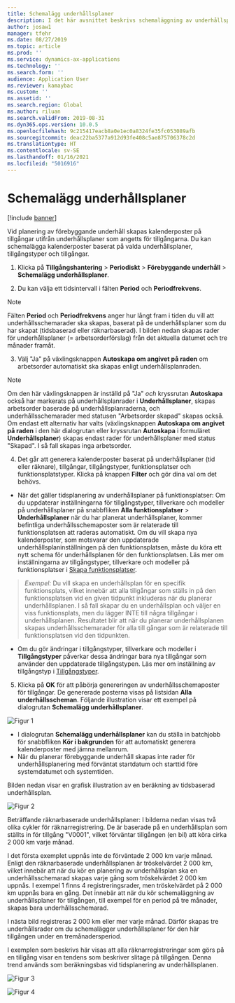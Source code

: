 ```yaml
---
title: Schemalägg underhållsplaner
description: I det här avsnittet beskrivs schemaläggning av underhållsplaner i Tillgångshantering.
author: josaw1
manager: tfehr
ms.date: 08/27/2019
ms.topic: article
ms.prod: ''
ms.service: dynamics-ax-applications
ms.technology: ''
ms.search.form: ''
audience: Application User
ms.reviewer: kamaybac
ms.custom: ''
ms.assetid: ''
ms.search.region: Global
ms.author: riluan
ms.search.validFrom: 2019-08-31
ms.dyn365.ops.version: 10.0.5
ms.openlocfilehash: 9c215417eacb8a0e1ec0a8324fe35fc053089afb
ms.sourcegitcommit: deac22ba5377a912d93fe408c5ae875706378c2d
ms.translationtype: HT
ms.contentlocale: sv-SE
ms.lasthandoff: 01/16/2021
ms.locfileid: "5016916"
---
```

# <a name="schedule-maintenance-plans"></a>Schemalägg underhållsplaner

[!include [banner](../../includes/banner.md)]

 

Vid planering av förebyggande underhåll skapas kalenderposter på tillgångar utifrån underhållsplaner som angetts för tillgångarna. Du kan schemalägga kalenderposter baserat på valda underhållsplaner, tillgångstyper och tillgångar.

1. Klicka på **Tillgångshantering** > **Periodiskt** > **Förebyggande underhåll** > **Schemalägg underhållsplaner**.

2. Du kan välja ett tidsintervall i fälten **Period** och **Periodfrekvens**.

>[!NOTE]
>Fälten **Period** och **Periodfrekvens** anger hur långt fram i tiden du vill att underhållsschemarader ska skapas, baserat på de underhållsplaner som du har skapat (tidsbaserad eller räknarbaserad). I bilden nedan skapas rader för underhållsplaner (= arbetsorderförslag) från det aktuella datumet och tre månader framåt.

3. Välj "Ja" på växlingsknappen **Autoskapa om angivet på raden** om arbetsorder automatiskt ska skapas enligt underhållsplanraden.

>[!NOTE]
>Om den här växlingsknappen är inställd på "Ja" *och* kryssrutan **Autoskapa** också har markerats på underhållsplanrader i **Underhållsplaner**, skapas arbetsorder baserade på underhållsplanraderna, och underhållsschemarader med statusen "Arbetsorder skapad" skapas också. Om endast ett alternativ har valts (växlingsknappen **Autoskapa om angivet på raden** i den här dialogrutan eller kryssrutan **Autoskapa** i formuläret **Underhållsplaner**) skapas endast rader för underhållsplaner med status "Skapad". I så fall skapas inga arbetsorder.

4. Det går att generera kalenderposter baserat på underhållsplaner (tid eller räknare), tillgångar, tillgångstyper, funktionsplatser och funktionsplatstyper. Klicka på knappen **Filter** och gör dina val om det behövs.

- När det gäller tidsplanering av underhållsplaner på funktionsplatser: Om du uppdaterar inställningarna för tillgångstyper, tillverkare och modeller på underhållsplaner på snabbfliken **Alla funktionsplatser** > **Underhållsplaner** när du har planerat underhållsplaner, kommer befintliga underhållsschemaposter som är relaterade till funktionsplatsen att raderas automatiskt. Om du vill skapa nya kalenderposter, som motsvarar den uppdaterade underhållsplaninställningen på den funktionsplatsen, måste du köra ett nytt schema för underhållsplanen för den funktionsplatsen. Läs mer om inställningarna av tillgångstyper, tillverkare och modeller på funktionsplatser i [Skapa funktionsplatser](../functional-locations/create-functional-locations.md).

>*Exempel:* Du vill skapa en underhållsplan för en specifik funktionsplats, vilket innebär att alla tillgångar som ställs in på den funktionsplatsen vid en given tidpunkt inkluderas när du planerar underhållsplanen. I så fall skapar du en underhållsplan och väljer en viss funktionsplats, men du lägger INTE till några tillgångar i underhållsplanen. Resultatet blir att när du planerar underhållsplanen skapas underhållsschemarader för alla till gångar som är relaterade till funktionsplatsen vid den tidpunkten.

- Om du gör ändringar i tillgångstyper, tillverkare och modeller i **Tillgångstyper** påverkar dessa ändringar bara nya tillgångar som använder den uppdaterade tillgångstypen. Läs mer om inställning av tillgångstyp i [Tillgångstyper](../setup-for-objects/object-types.md).  

5. Klicka på **OK** för att påbörja genereringen av underhållsschemaposter för tillgångar. De genererade posterna visas på listsidan **Alla underhållsscheman**. Följande illustration visar ett exempel på dialogrutan **Schemalägg underhållsplaner**.

![Figur 1](media/09-preventive-maintenance.png)

- I dialogrutan **Schemalägg underhållsplaner** kan du ställa in batchjobb för snabbfliken **Kör i bakgrunden** för att automatiskt generera kalenderposter med jämna mellanrum.  
- När du planerar förebyggande underhåll skapas inte rader för underhållsplanering med förväntat startdatum och starttid före systemdatumet och systemtiden.  

Bilden nedan visar en grafisk illustration av en beräkning av tidsbaserad underhållsplan.  

![Figur 2](media/10-preventive-maintenance.jpg)

Beträffande räknarbaserade underhållsplaner: I bilderna nedan visas två olika cykler för räknarregistrering. De är baserade på en underhållsplan som ställts in för tillgång "V0001", vilket förväntar tillgången (en bil) att köra cirka 2 000 km varje månad.

I det första exemplet uppnås inte de förväntade 2 000 km varje månad. Enligt den räknarbaserade underhållsplanen är tröskelvärdet 2 000 km, vilket innebär att när du kör en planering av underhållsplan ska en underhållsschemarad skapas varje gång som tröskelvärdet 2 000 km uppnås. I exempel 1 finns 4 registreringsrader, men tröskelvärdet på 2 000 km uppnås bara en gång. Det innebär att när du kör schemaläggning av underhållsplaner för tillgången, till exempel för en period på tre månader, skapas bara underhållsschemarad.

I nästa bild registreras 2 000 km eller mer varje månad. Därför skapas tre underhållsrader om du schemalägger underhållsplaner för den här tillgången under en tremånadersperiod. 

I exemplen som beskrivs här visas att alla räknarregistreringar som görs på en tillgång visar en tendens som beskriver slitage på tillgången. Denna trend används som beräkningsbas vid tidsplanering av underhållsplanen.

![Figur 3](media/11-preventive-maintenance.png)

![Figur 4](media/12-preventive-maintenance.png)

